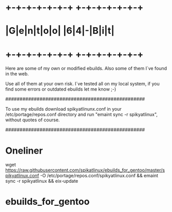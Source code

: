 # +-+-+-+-+-+-+ +-+-+-+-+-+-+
# |G|e|n|t|o|o| |6|4|-|B|i|t|
# +-+-+-+-+-+-+ +-+-+-+-+-+-+

Here are some of my own or modified ebuilds.
Also some of them I´ve found in the web.

Use all of them at your own risk. I´ve tested all
on my local system, if you find some errors or
outdated ebuilds let me know ;-)

#################################################

To use my ebuilds download spikyatlinunx.conf
in your /etc/portage/repos.conf directory
and run "emaint sync -r spikyatlinux",
without quotes of course.

#################################################

# Oneliner

wget https://raw.githubusercontent.com/spikatlinux/ebuilds_for_gentoo/master/spikyatlinux.conf -O /etc/portage/repos.conf/spikyatlinux.conf && emaint sync -r spikyatlinux && eix-update

# ebuilds_for_gentoo
